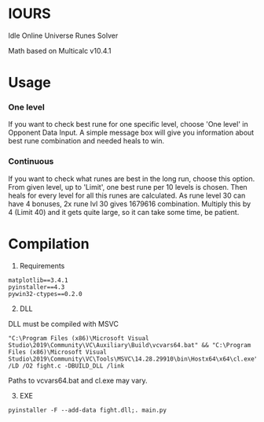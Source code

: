 # IOURS
 Idle Online Universe Runes Solver

Math based on Multicalc v10.4.1

# Usage
### One level
If you want to check best rune for one specific level, choose 'One level' in Opponent Data Input. A simple message box will give you information about best rune combination and needed heals to win.

### Continuous
If you want to check what runes are best in the long run, choose this option. From given level, up to 'Limit', one best rune per 10 levels is chosen. Then heals for every level for all this runes are calculated. As rune level 30 can have 4 bonuses, 2x rune lvl 30 gives 1679616 combination. Multiply this by 4 (Limit 40) and it gets quite large, so it can take some time, be patient.

# Compilation
1. Requirements
````
matplotlib==3.4.1
pyinstaller==4.3
pywin32-ctypes==0.2.0
````

2. DLL

DLL must be compiled with MSVC
````
"C:\Program Files (x86)\Microsoft Visual Studio\2019\Community\VC\Auxiliary\Build\vcvars64.bat" && "C:\Program Files (x86)\Microsoft Visual Studio\2019\Community\VC\Tools\MSVC\14.28.29910\bin\Hostx64\x64\cl.exe" /LD /O2 fight.c -DBUILD_DLL /link
````
Paths to vcvars64.bat and cl.exe may vary.

3. EXE
````
pyinstaller -F --add-data fight.dll;. main.py
````

